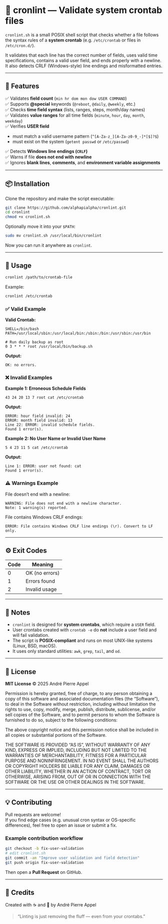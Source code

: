 # 🧩 cronlint — Validate system crontab files

`cronlint.sh` is a small POSIX shell script that checks whether a file follows the syntax rules of a **system crontab** (e.g. `/etc/crontab` or files in `/etc/cron.d/`).

It validates that each line has the correct number of fields, uses valid time specifications, contains a valid user field, and ends properly with a newline.  
It also detects CRLF (Windows-style) line endings and misformatted entries.

---

## 🧭 Features

✅ Validates **field count** (`min hr dom mon dow USER COMMAND`)  
✅ Supports **@special** keywords (`@reboot`, `@daily`, `@weekly`, etc.)  
✅ Checks **time field syntax** (lists, ranges, steps, month/day names)  
✅ Validates **value ranges** for all time fields (`minute`, `hour`, `day`, `month`, `weekday`)  
✅ Verifies **USER field**
- must match a valid username pattern (`^[A-Za-z_][A-Za-z0-9_-]*[$]?$`)
- must exist on the system (`getent passwd` or `/etc/passwd`)

✅ Detects **Windows line endings (`CRLF`)**  
✅ Warns if file **does not end with newline**  
✅ Ignores **blank lines**, **comments**, and **environment variable assignments**


---

## 📦 Installation

Clone the repository and make the script executable:

```bash
git clone https://github.com/alphapialpha/cronlint.git
cd cronlint
chmod +x cronlint.sh
```

Optionally move it into your `$PATH`:

```bash
sudo mv cronlint.sh /usr/local/bin/cronlint
```

Now you can run it anywhere as `cronlint`.

---

## 🚀 Usage

```bash
cronlint /path/to/crontab-file
```

Example:

```bash
cronlint /etc/crontab
```

### ✅ Valid Example

**Valid Crontab:**
```cron
SHELL=/bin/bash
PATH=/usr/local/sbin:/usr/local/bin:/sbin:/bin:/usr/sbin:/usr/bin

# Run daily backup as root
0 3 * * * root /usr/local/bin/backup.sh
```

**Output:**
```
OK: no errors.
```

### ❌ Invalid Examples

**Example 1: Erroneous Schedule Fields**
```cron
43 24 20 13 7 root cat /etc/crontab
```

**Output:**
```
ERROR: hour field invalid: 24
ERROR: month field invalid: 13
Line 22: ERROR: invalid schedule fields.
Found 1 error(s).
```

**Example 2: No User Name or Invalid User Name**
```cron
5 4 23 11 5 cat /etc/crontab
```

**Output:**
```
Line 1: ERROR: user not found: cat
Found 1 error(s).
```

### ⚠️ Warnings Example

File doesn’t end with a newline:

```
WARNING: File does not end with a newline character.
Note: 1 warning(s) reported.
```

File contains Windows CRLF endings:

```
ERROR: File contains Windows CRLF line endings (\r). Convert to LF only.
```

---

## ⚙️ Exit Codes

| Code | Meaning             |
|------|---------------------|
| 0    | OK (no errors)      |
| 1    | Errors found        |
| 2    | Invalid usage       |

---

## 🧠 Notes

- `cronlint` is designed for **system crontabs**, which require a `USER` field.  
- User crontabs created with `crontab -e` do **not** include a user field and will fail validation.  
- The script is **POSIX-compliant** and runs on most UNIX-like systems (Linux, BSD, macOS).  
- It uses only standard utilities: `awk`, `grep`, `tail`, and `od`.

---

## 🧾 License

**MIT License** © 2025 André Pierre Appel

Permission is hereby granted, free of charge, to any person obtaining a copy
of this software and associated documentation files (the “Software”), to deal
in the Software without restriction, including without limitation the rights
to use, copy, modify, merge, publish, distribute, sublicense, and/or sell
copies of the Software, and to permit persons to whom the Software is
furnished to do so, subject to the following conditions:

The above copyright notice and this permission notice shall be included in
all copies or substantial portions of the Software.

THE SOFTWARE IS PROVIDED “AS IS”, WITHOUT WARRANTY OF ANY KIND, EXPRESS OR
IMPLIED, INCLUDING BUT NOT LIMITED TO THE WARRANTIES OF MERCHANTABILITY,
FITNESS FOR A PARTICULAR PURPOSE AND NONINFRINGEMENT. IN NO EVENT SHALL THE
AUTHORS OR COPYRIGHT HOLDERS BE LIABLE FOR ANY CLAIM, DAMAGES OR OTHER
LIABILITY, WHETHER IN AN ACTION OF CONTRACT, TORT OR OTHERWISE, ARISING FROM,
OUT OF OR IN CONNECTION WITH THE SOFTWARE OR THE USE OR OTHER DEALINGS IN
THE SOFTWARE.

---

## 💡 Contributing

Pull requests are welcome!  
If you find edge cases (e.g. unusual cron syntax or OS-specific differences), feel free to open an issue or submit a fix.

### Example contribution workflow

```bash
git checkout -b fix-user-validation
# edit cronlint.sh
git commit -am "Improve user validation and field detection"
git push origin fix-user-validation
```

Then open a **Pull Request** on GitHub.

---

## 🧩 Credits

Created with ☕ and 🐧 by André Pierre Appel  
> “Linting is just removing the fluff — even from your crontabs.” 
